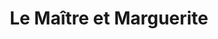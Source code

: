 ---
layout: card_flex_nav
lang: FR
title:  Le Maître et Marguerite
isbn: 9782360841356
cover: /assets/images/FR/MM_FR_014_front.jpg
bcover: /assets/images/FR/MM_FR_014_back.jpg
pubyr: 2022
editor: Inculte
acqdt: 10/2022
acqplace: Club BLA 
contrib: P
---